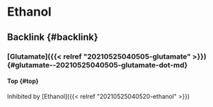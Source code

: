 # Ethanol


## Backlink {#backlink}


### [Glutamate]({{< relref "20210525040505-glutamate" >}}) {#glutamate--20210525040505-glutamate-dot-md}


#### Top {#top}

Inhibited by [Ethanol]({{< relref "20210525040520-ethanol" >}})
